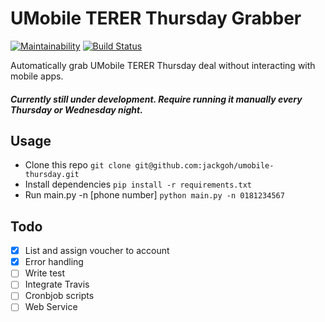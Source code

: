 # UMobile TERER Thursday Grabber
[![Maintainability](https://api.codeclimate.com/v1/badges/d54491e0402f4e021a0b/maintainability)](https://codeclimate.com/github/jackgoh/umobile-thursday/maintainability)
[![Build Status](https://travis-ci.org/jackgoh/umobile-thursday.svg?branch=master)](https://travis-ci.org/jackgoh/umobile-thursday)

Automatically grab UMobile TERER Thursday deal without interacting with mobile apps. 

##### Currently still under development. Require running it manually every Thursday or Wednesday night.

## Usage
- Clone this repo `git clone git@github.com:jackgoh/umobile-thursday.git` 
- Install dependencies `pip install -r requirements.txt`
- Run main.py -n [phone number] `python main.py -n 0181234567`

## Todo
- [x] List and assign voucher to account
- [x] Error handling
- [ ] Write test 
- [ ] Integrate Travis
- [ ] Cronbjob scripts
- [ ] Web Service 